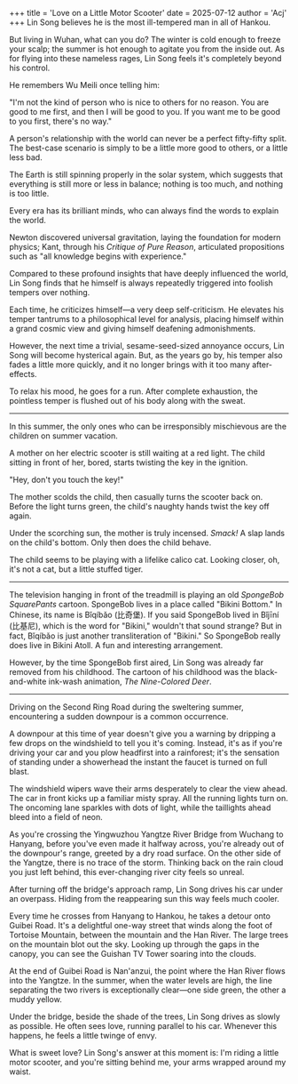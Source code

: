 +++
title = 'Love on a Little Motor Scooter'
date = 2025-07-12
author = 'Acj'
+++
Lin Song believes he is the most ill-tempered man in all of Hankou.

But living in Wuhan, what can you do? The winter is cold enough to freeze your scalp; the summer is hot enough to agitate you from the inside out. As for flying into these nameless rages, Lin Song feels it's completely beyond his control.

He remembers Wu Meili once telling him:

"I'm not the kind of person who is nice to others for no reason. You are good to me first, and then I will be good to you. If you want me to be good to you first, there's no way."

A person's relationship with the world can never be a perfect fifty-fifty split. The best-case scenario is simply to be a little more good to others, or a little less bad.

The Earth is still spinning properly in the solar system, which suggests that everything is still more or less in balance; nothing is too much, and nothing is too little.

Every era has its brilliant minds, who can always find the words to explain the world.

Newton discovered universal gravitation, laying the foundation for modern physics; Kant, through his *Critique of Pure Reason*, articulated propositions such as "all knowledge begins with experience."

Compared to these profound insights that have deeply influenced the world, Lin Song finds that he himself is always repeatedly triggered into foolish tempers over nothing.

Each time, he criticizes himself—a very deep self-criticism. He elevates his temper tantrums to a philosophical level for analysis, placing himself within a grand cosmic view and giving himself deafening admonishments.

However, the next time a trivial, sesame-seed-sized annoyance occurs, Lin Song will become hysterical again. But, as the years go by, his temper also fades a little more quickly, and it no longer brings with it too many after-effects.

To relax his mood, he goes for a run. After complete exhaustion, the pointless temper is flushed out of his body along with the sweat.

***

In this summer, the only ones who can be irresponsibly mischievous are the children on summer vacation.

A mother on her electric scooter is still waiting at a red light. The child sitting in front of her, bored, starts twisting the key in the ignition.

"Hey, don't you touch the key!"

The mother scolds the child, then casually turns the scooter back on. Before the light turns green, the child's naughty hands twist the key off again.

Under the scorching sun, the mother is truly incensed. *Smack!* A slap lands on the child's bottom. Only then does the child behave.

The child seems to be playing with a lifelike calico cat. Looking closer, oh, it's not a cat, but a little stuffed tiger.

***

The television hanging in front of the treadmill is playing an old *SpongeBob SquarePants* cartoon. SpongeBob lives in a place called "Bikini Bottom." In Chinese, its name is Bǐqíbǎo (比奇堡). If you said SpongeBob lived in Bǐjīní (比基尼), which is the word for "Bikini," wouldn't that sound strange? But in fact, Bǐqíbǎo is just another transliteration of "Bikini." So SpongeBob really does live in Bikini Atoll. A fun and interesting arrangement.

However, by the time SpongeBob first aired, Lin Song was already far removed from his childhood. The cartoon of his childhood was the black-and-white ink-wash animation, *The Nine-Colored Deer*.

***

Driving on the Second Ring Road during the sweltering summer, encountering a sudden downpour is a common occurrence.

A downpour at this time of year doesn't give you a warning by dripping a few drops on the windshield to tell you it's coming. Instead, it's as if you're driving your car and you plow headfirst into a rainforest; it's the sensation of standing under a showerhead the instant the faucet is turned on full blast.

The windshield wipers wave their arms desperately to clear the view ahead. The car in front kicks up a familiar misty spray. All the running lights turn on. The oncoming lane sparkles with dots of light, while the taillights ahead bleed into a field of neon.

As you're crossing the Yingwuzhou Yangtze River Bridge from Wuchang to Hanyang, before you've even made it halfway across, you're already out of the downpour's range, greeted by a dry road surface. On the other side of the Yangtze, there is no trace of the storm. Thinking back on the rain cloud you just left behind, this ever-changing river city feels so unreal.

After turning off the bridge's approach ramp, Lin Song drives his car under an overpass. Hiding from the reappearing sun this way feels much cooler.

Every time he crosses from Hanyang to Hankou, he takes a detour onto Guibei Road. It's a delightful one-way street that winds along the foot of Tortoise Mountain, between the mountain and the Han River. The large trees on the mountain blot out the sky. Looking up through the gaps in the canopy, you can see the Guishan TV Tower soaring into the clouds.

At the end of Guibei Road is Nan'anzui, the point where the Han River flows into the Yangtze. In the summer, when the water levels are high, the line separating the two rivers is exceptionally clear—one side green, the other a muddy yellow.

Under the bridge, beside the shade of the trees, Lin Song drives as slowly as possible. He often sees love, running parallel to his car. Whenever this happens, he feels a little twinge of envy.

What is sweet love? Lin Song's answer at this moment is: I'm riding a little motor scooter, and you're sitting behind me, your arms wrapped around my waist.
